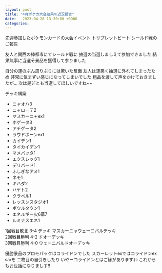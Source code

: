 ```yaml
---
layout: post
title: "4月ポケカ大会結果の近況報告"
date:   2023-04-28 13:30:00 +0900
categories:
---
```

先週参加したポケモンカードの大会イベント
トリプレットビート シールド戦のご報告

友人と関西の棒都市にてシールド戦に
抽選の当選しましえて参加できました
結果無事に当選そ景品を獲得して参りました

自分の運のぶん周りぶりには驚いた反面
友人は運悪く抽選に外れてしまったため
非常に気まずい感じになってしまいでした
粗品を渡して声をかけておきましたが...
次は是非とも当選してほしいですね~~

デッキ構築
- ニャオハ3
- ニャローテ2
- マスカーニャex1
- ホゲータ3
- アチゲータ2
- ラウドボーンex1
- カイデン1
- タイカイデン1
- マメバッタ1
- エクスレッグ1
- デリバード1
- ふしぎなアメ1
- ネモ1
- キハダ2
- ハヤト2
- クラベル1
- レッスンスタジオ1
- ボウルタウン1
- エネルギー火6草7
- ルミナスエネ1

1回戦目敗北 3-4	デッキ マスカーニャウェーニバルデッキ  
2回戦目勝利 4-2	ドオーデッキ  
3回戦目勝利	4-0	ウェーニバルドオーデッキ  

優勝景品のプロモパックはコライドンでした
スカーレットexではコライドンex sarを
二枚目の自引きしたり
いやーコライドンとはご縁がありますわ
これからもお世話になりましす!!